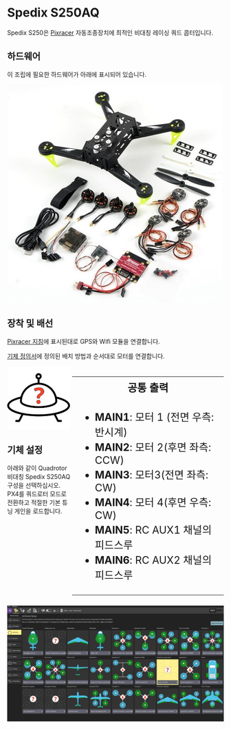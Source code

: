 # Spedix S250AQ

Spedix S250은 [Pixracer](../flight_controller/pixracer.md) 자동조종장치에 최적인 비대칭 레이싱 쿼드 콥터입니다.

## 하드웨어

이 조립에 필요한 하드웨어가 아래에 표시되어 있습니다.

![Spedix s250 부품 (조립되지 않음)](../../assets/airframes/multicopter/spedix_s250aq_pixracer/spedix_s250aq_arf_components_unassembled.jpg)

## 장착 및 배선

[Pixracer 지침](../flight_controller/pixracer.md)에 표시된대로 GPS와 Wifi 모듈을 연결합니다.

[기체 정의서](../airframes/airframe_reference.md#quadrotor-asymmetric)에 정의된 배치 방법과 순서대로 모터를 연결합니다.

<div>
  <img src="../../assets/airframes/types/AirframeUnknown.svg" width="29%" style="max-height: 180px;" /> 
  
  <table style="float: right; width: 70%; font-size:1.5rem;">
    <colgroup><col></colgroup> <tr>
      <th>
        공통 출력
      </th>
    </tr>
<tr>
 <td style="vertical-align: top;"><ul><li><b>MAIN1</b>: 모터 1 (전면 우측: 반시계)</li><li><b>MAIN2</b>: 모터 2(후면 좌측: CCW)</li><li><b>MAIN3</b>: 모터3(전면 좌측: CW)</li><li><b>MAIN4</b>: 모터 4(후면 우측: CW)</li><li><b>MAIN5</b>: RC AUX1 채널의 피드스루</li><li><b>MAIN6</b>: RC AUX2 채널의 피드스루</li></ul></td>
</tr>
  </table>
</div>

## 기체 설정

아래와 같이 Quadrotor 비대칭 Spedix S250AQ 구성을 선택하십시오. PX4를 쿼드로터 모드로 전환하고 적절한 기본 튜닝 게인을 로드합니다.

![QGC - Spedix250aq의 경우 COnfigure 기체](../../assets/airframes/multicopter/spedix_s250aq_pixracer/spedix_250aq_qgc.png)